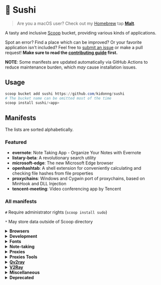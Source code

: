 # 🍣 Sushi

> Are you a macOS user? Check out my [Homebrew](https://brew.sh/) tap [**Malt**](https://github.com/kidonng/homebrew-malt).

A tasty and inclusive [Scoop](https://scoop-docs.now.sh/) bucket, providing various kinds of applications.

Spot an error? Find a place which can be improved? Or your favorite application isn't included? Feel free to [submit an issue](https://github.com/kidonng/sushi/issues/new) or make a pull request! **Make sure to read the [contributing guide](CONTRIBUTING.md) first.**

**NOTE**: Some manifests are updated automatically via GitHub Actions to reduce maintenance burden, which *may* cause installation issues.

## Usage

```powershell
scoop bucket add sushi https://github.com/kidonng/sushi
# The bucket name can be omitted most of the time
scoop install sushi/<app>
```

## Manifests

The lists are sorted alphabetically.

### Featured

-   **evernote**: Note Taking App - Organize Your Notes with Evernote
-   **listary-beta**: A revolutionary search utility
-   **microsoft-edge**: The new Microsoft Edge browser
-   **openhashtab**: A shell extension for conveniently calculating and checking file hashes from file properties
-   **proxychains**: Windows and Cygwin port of proxychains, based on MinHook and DLL Injection
-   **tencent-meeting**: Video conferencing app by Tencent

### All manifests

`#` Require administrator rights (`scoop install sudo`)

`*` May store data outside of Scoop directory

<details>
<summary><strong>Browsers</strong></summary>

-   [firefox-tete009 \* / firefox-tete009-portable](http://www1.plala.or.jp/tete009/en-US/software.html#FIREFOX)

    Portable mode may interfere with other applications, such as MacType's font substitution feature.

-   [microsoft-edge / microsoft-edge-beta / microsoft-edge-dev / microsoft-edge-canary](https://www.microsoft.com/edge) `*`

    Can be updated via Scoop, unlike `nonportable/microsoft-edge-beta-np` and `nonportable/microsoft-edge-dev-np`.

</details>

<details>
<summary><strong>Development</strong></summary>

-   [cf-tool](https://github.com/xalanq/cf-tool) `*`
-   [cpeditor / cpeditor-beta](https://github.com/cpeditor/cpeditor)
-   [dvm](https://github.com/justjavac/dvm) `*`
-   [vscode-insiders `*` / vscode-insiders-portable](https://code.visualstudio.com/insiders/)

    Can be updated via Scoop, unlike `extras/vscode-insiders` and `extras/vscode-insiders-portable`.

</details>

<details>
<summary><strong>Fonts</strong></summary>

Fonts do **not** need administrator rights to **install**, but they are **needed** to **uninstall**.

-   [cascadia-code-pl](https://github.com/microsoft/cascadia-code)

    Powerline version only, which is different from `nerd-fonts/Cascadia-Code`. Windows Terminal only bundles normal version.

-   [jetbrains-mono](https://github.com/JetBrains/JetBrainsMono)

    Variable format only, which is different from `nerd-fonts/JetBrains-Mono`.

-   [source-han-sans-truetype](https://github.com/be5invis/source-han-sans-ttf)
-   [source-han-serif-truetype](https://github.com/Pal3love/Source-Han-TrueType)

</details>

<details>
<summary><strong>Note-taking</strong></summary>

-   [evernote](https://evernote.com/) `*`
-   [obsidian](https://obsidian.md/) `*`
-   [siyuan](https://github.com/siyuan-note/siyuan) `*`

</details>

<details>
<summary><strong>Proxies</strong></summary>

-   [clash](https://github.com/Dreamacro/clash)
-   [leaf](https://github.com/eycorsican/leaf)
-   [proxychains](https://github.com/shunf4/proxychains-windows)
-   [shadowsocks-go](https://github.com/shadowsocks/go-shadowsocks2)
-   [trojan-go](https://p4gefau1t.github.io/trojan-go/)

</details>

<details>
<summary><strong>Proxies Tools</strong></summary>

-   [mellow](https://github.com/mellow-io/mellow) `#` `*`
-   [naivesharp](https://github.com/KevinZonda/NaiveSharp)
-   [outline-server / outline-server-nightly](https://github.com/Jigsaw-Code/outline-server)
-   [proxifier-beta](https://www.proxifier.com/beta/)
-   [ss-uri-gen](https://github.com/database64128/shadowsocks-uri-generator)
-   [trojan-client-slim](https://github.com/KevinZonda/trojan-client-slim)
-   [trojan-qt5](https://github.com/Trojan-Qt5/Trojan-Qt5)
-   [v2ray-desktop](https://github.com/Dr-Incognito/V2Ray-Desktop) `*`

</details>

<details>
<summary><strong><a href="https://qv2ray.net/">Qv2ray</a></strong></summary>

> Also checkout [`mochi`](https://github.com/Qv2ray/mochi), Qv2ray's official Scoop bucket which is optimized for Mainland China users.

-   [qv2ray-beta](https://github.com/Qv2ray/Qv2ray)
-   [qv2ray-plugin-command / qv2ray-plugin-command-beta](https://github.com/Qv2ray/QvPlugin-Command)
-   [qv2ray-plugin-naiveproxy / qv2ray-plugin-naiveproxy-beta](https://github.com/Qv2ray/QvPlugin-NaiveProxy)
-   [qv2ray-plugin-ss / qv2ray-plugin-ss-beta](https://github.com/Qv2ray/QvPlugin-SS)
-   [qv2ray-plugin-ssr / qv2ray-plugin-ssr-beta](https://github.com/Qv2ray/QvPlugin-SSR)
-   [qv2ray-plugin-trojan / qv2ray-plugin-trojan-beta](https://github.com/Qv2ray/QvPlugin-Trojan)
-   [qv2ray-plugin-trojan-go / qv2ray-plugin-trojan-go-beta](https://github.com/Qv2ray/QvPlugin-Trojan-Go)

</details>

<details>
<summary><strong><a href="https://www.v2fly.org/">V2Ray</a></strong></summary>

-   [v2ray-beta](https://github.com/v2fly/v2ray-core)
-   [v2ray-domain-list-community](https://github.com/v2ray/domain-list-community)
-   [v2ray-geoip](https://github.com/v2ray/geoip)
-   [v2ray-rules-dat](https://github.com/Loyalsoldier/v2ray-rules-dat)
-   [v2ray-unstable](https://github.com/v2fly/V2FlyBleedingEdgeBinary)
-   [v2ray-vless](https://github.com/rprx/v2ray-vless)
-   [xray](https://github.com/XTLS/Xray-core)

</details>

<details>
<summary><strong>Miscellaneous</strong></summary>

-   [dotnet-desktop-runtime](https://dotnet.microsoft.com/)

    "Portable version", which is different from `extras/windowsdesktop-runtime`. Copied from [`dorado/dotnet-desktop-runtime`](https://github.com/chawyehsu/dorado/blob/master/bucket/dotnet-desktop-runtime.json).

-   [fontloadersub](https://github.com/yzwduck/FontLoaderSub)
-   [lavfilters](https://github.com/Nevcairiel/LAVFilters) `#`

    Based on [`dorado/lavfilters`](https://github.com/chawyehsu/dorado/blob/master/experiment/lavfilters.json).

-   [listary-beta](https://www.listary.com/beta) `#` `*`

    Had been [renamed](https://github.com/kidonng/sushi/commit/986f8d81625e5a1a5a33ec8bf81cb7b25a543b48) to `listary-beta-np` but was [reverted](https://github.com/kidonng/sushi/commit/b33d21a6c83c44c765fcd6bc8dab9cba820038d4).

-   [nali](https://github.com/zu1k/nali) `*`
-   [openhashtab](https://github.com/namazso/OpenHashTab) `#`
-   [pandownload](https://pandownload.com/)

    Copied from [`dorado/pandownload`](https://github.com/chawyehsu/dorado/blob/master/bucket/pandownload.json).

-   [psfzf](https://github.com/kelleyma49/PSFzf)
-   [qtpass](https://github.com/IJHack/QtPass)
-   [sandboxie-plus](https://github.com/sandboxie-plus/Sandboxie)
-   [tencent-meeting](https://meeting.tencent.com/) `*`
-   [varpanel](http://implbits.com/products/varpanel/)
-   [wechat](https://pc.weixin.qq.com/) `*`
-   [wnr](https://github.com/RoderickQiu/wnr) `*`
-   [youtube-dl-wpf](https://github.com/database64128/youtube-dl-wpf)

</details>

<details>
<summary><strong>Deprecated</strong></summary>

These manifests have been removed from this bucket because there are better/maintained alternatives in other buckets.

-   [android-clt](https://github.com/kidonng/sushi/commit/c90dba491d08ac4b088474513a79381ef33085cd): available in `main` bucket
-   [fluent-reader](https://github.com/kidonng/sushi/commit/7d89dfbce165118692bc16e15aecea3cf8e19481): available in `extras` bucket
-   [gping](https://github.com/kidonng/sushi/commit/e3897e1e00479bf15181b1934f91d300c08a2f2f): available in `main` bucket
-   [naiveproxy](https://github.com/kidonng/sushi/commit/45e3dfb98febf44c3fbd51461d7ba989e4102b7b): available in `main` bucket
-   [officetoolplus-beta](https://github.com/kidonng/sushi/commit/bf3060c3a5c67678c41f0fa6ca7edeae46a53043): available in [@chawyehsu's bucket](https://github.com/chawyehsu/dorado)
-   [scoop-completion](https://github.com/kidonng/sushi/commit/e80f84ed601b592d6508323716013457c9dad625): available in [@dodorz's bucket](https://github.com/dodorz/scoop-bucket)
-   [wechatdevtools-32bit](https://github.com/kidonng/sushi/commit/84a1b116472bfb224f4e960696500957b10c44d1): available in [@chawyehsu's bucket](https://github.com/chawyehsu/dorado) as `wechatdevtools`

</details>
